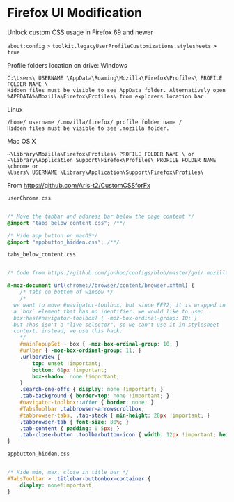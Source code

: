 # Firefox UI Modification

Unlock custom CSS usage in Firefox 69 and newer

`about:config` > `toolkit.legacyUserProfileCustomizations.stylesheets` > `true`

Profile folders location on drive:
Windows
```
C:\Users\ USERNAME \AppData\Roaming\Mozilla\Firefox\Profiles\ PROFILE FOLDER NAME \
Hidden files must be visible to see AppData folder. Alternatively open %APPDATA%\Mozilla\Firefox\Profiles\ from explorers location bar.
```
Linux
```
/home/ username /.mozilla/firefox/ profile folder name /
Hidden files must be visible to see .mozilla folder.
```

Mac OS X
```
~\Library\Mozilla\Firefox\Profiles\ PROFILE FOLDER NAME \ or
~\Library\Application Support\Firefox\Profiles\ PROFILE FOLDER NAME \chrome or
\Users\ USERNAME \Library\Application\Support\Firefox\Profiles\
```
From https://github.com/Aris-t2/CustomCSSforFx

`userChrome.css`
```CSS

/* Move the tabbar and address bar below the page content */
@import "tabs_below_content.css"; /**/

/* Hide app button on macOS*/
@import "appbutton_hidden.css"; /**/
```

`tabs_below_content.css`
```CSS

/* Code from https://github.com/jonhoo/configs/blob/master/gui/.mozilla/firefox/dev-edition-default/chrome/userChrome.css */

@-moz-document url(chrome://browser/content/browser.xhtml) {
	/* tabs on bottom of window */
	/*
  we want to move #navigator-toolbox, but since FF72, it is wrapped in
  a `box` element that has no identifier. we would like to use:
  box:has(#navigator-toolbox) { -moz-box-ordinal-group: 10; }
  but :has isn't a "live selector", so we can't use it in stylesheet
  context. instead, we use this hack:
	*/
	#mainPopupSet ~ box { -moz-box-ordinal-group: 10; }
	#urlbar { -moz-box-ordinal-group: 11; }
	.urlbarView {
		top: unset !important;
		bottom: 61px !important;
		box-shadow: none !important;
	}
	.search-one-offs { display: none !important; }
	.tab-background { border-top: none !important; }
	#navigator-toolbox::after { border: none; }
	#TabsToolbar .tabbrowser-arrowscrollbox,
	#tabbrowser-tabs, .tab-stack { min-height: 28px !important; }
	.tabbrowser-tab { font-size: 80%; }
	.tab-content { padding: 0 5px; }
	.tab-close-button .toolbarbutton-icon { width: 12px !important; height: 12px !important; }
}
```

`appbutton_hidden.css`
```CSS

/* Hide min, max, close in title bar */
#TabsToolbar > .titlebar-buttonbox-container {
	display: none!important;
}
```


